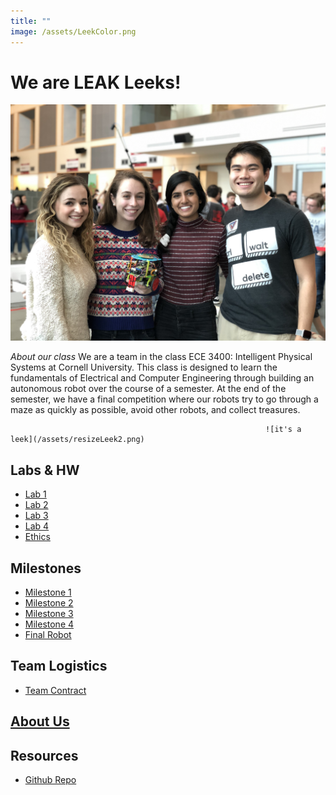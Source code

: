 ```yaml
---
title: ""
image: /assets/LeekColor.png
---
```


# We are LEAK Leeks!
![alt text](/leak_team_photo.jpg)

*About our class*
We are a team in the class ECE 3400: Intelligent Physical Systems at Cornell University. This class is designed to learn the fundamentals of Electrical and Computer Engineering through building an autonomous robot over the course of a semester. At the end of the semester, we have a final competition where our robots try to go through a maze as quickly as possible, avoid other robots, and collect treasures.

                                                             ![it's a leek](/assets/resizeLeek2.png)

## Labs & HW
- [ Lab 1 ](/labs/lab1)
- [ Lab 2 ](/labs/lab2)
- [ Lab 3 ](/labs/lab3)
- [ Lab 4 ](/labs/lab4)
- [ Ethics ](/hw/ethics)

## Milestones
- [ Milestone 1 ](/milestones/milestone1)
- [ Milestone 2 ](/milestones/milestone2)
- [ Milestone 3 ](/milestones/milestone3)
- [ Milestone 4 ](/milestones/milestone4)
- [ Final Robot ](/milestones/final)

## Team Logistics
- [ Team Contract ](https://docs.google.com/document/d/1Y-GYF5YOMuBmr2MSC1m23GcGJKfIQShC1cP6epcuzao/view)

## [ About Us ](/aboutus)


## Resources
- [ Github Repo ](https://github.com/liampatterson/FA18-ECE3400)
